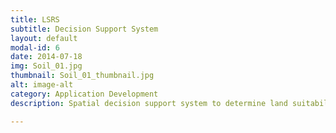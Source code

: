 ```yaml
---
title: LSRS
subtitle: Decision Support System
layout: default
modal-id: 6
date: 2014-07-18
img: Soil_01.jpg
thumbnail: Soil_01_thumbnail.jpg
alt: image-alt
category: Application Development
description: Spatial decision support system to determine land suitability rating given climate, soil, and landform information.

---
```


